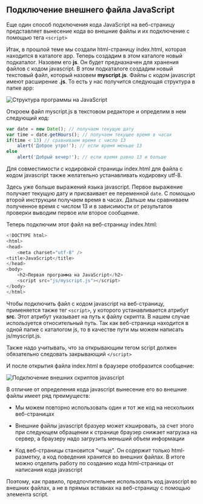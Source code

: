 ## Подключение внешнего файла JavaScript

Еще один способ подключения кода JavaScript на веб-страницу представляет вынесение кода во внешние файлы и их подключение с помощью тега 
`<script>`

Итак, в прошлой теме мы создали html-страницу index.html, которая находится в каталоге app. Теперь создадим в этом каталоге новый подкаталог. Назовем его **js**. 
Он будет предназначен для хранения файлов с кодом javascript. В этом подкаталоге создадим новый текстовый файл, который назовем 
**myscript.js**. Файлы с кодом javascript имеют расширение **.js**. То есть у нас получится 
следующая структура в папке app:

![Структура программы на JavaScript](https://metanit.com/web/javascript/pics/1.3.png)

Откроем файл myscript.js в текстовом редакторе и определим в нем следующий код:

```js
var date = new Date(); // получаем текущую дату
var time = date.getHours(); // получаем текущее время в часах
if(time < 13) // сравниваем время с число 13
    alert('Доброе утро!'); // если время меньше 13
else
    alert('Добрый вечер!'); // если время равно 13 и больше
```

Для совместимости с кодировкой страницы index.html для файла с кодом javascript также желательно устанавливать кодировку utf-8.

Здесь уже больше выражений языка javascript. Первое выражение получает текущую дату и присваивает ее переменной `date`. 
С помощью второй инструкции получаем время в часах. Дальше мы сравниваем полученное время с числом 13 и в зависимости от результатов проверки выводим 
первое или второе сообщение.

Теперь подключим этот файл на веб-страницу index.html:

```js
<!DOCTYPE html>
<html>
<head>
    <meta charset="utf-8" />
<title>JavaScript</title>
</head>
<body>
    <h2>Первая программа на JavaScript</h2>
    <script src="js/myscript.js"></script>
</body>
</html>
```

Чтобы подключить файл с кодом javascript на веб-страницу, применяется также тег `<script>`, у которого устанавливается 
атрибут **src**. Этот атрибут указывает на путь к файлу скрипта. В нашем случае используется относительный путь. 
Так как веб-страница находится в одной папке с каталогом js, то в качестве пути мы можем написать js/myscript.js.

Также надо учитывать, что за открывающим тегом script должен обязательно следовать закрывающий `</script>`

И после открытия файла index.html в браузере отобразится сообщение:

![Подключение внешних скриптов javascript](https://metanit.com/web/javascript/pics/1.7.png)

В отличие от определения кода javascript вынесение его во внешние файлы имеет ряд преимуществ:

- Мы можем повторно использовать один и тот же код на нескольких веб-страницах

- Внешние файлы javascript бразуер может кэшировать, за счет этого при следующем обращении к странице браузер снижает нагрузка на сервер, а браузеру надо загрузить меньший объем информации

- Код веб-страницы становится "чище". Он содержит только html-разметку, а код поведения хранится во внешних файлах. В итоге можно отделить работу 
по созданию кода html-страницы от написания кода javascript

Поэтому, как правило, предпочтительнее использовать код javascript во внешних файлах, а не в прямых вставках на веб-страницу с помощью элемента script.

